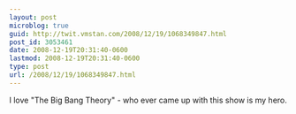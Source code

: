 ```yaml
---
layout: post
microblog: true
guid: http://twit.vmstan.com/2008/12/19/1068349847.html
post_id: 3053461
date: 2008-12-19T20:31:40-0600
lastmod: 2008-12-19T20:31:40-0600
type: post
url: /2008/12/19/1068349847.html
---
```

I love "The Big Bang Theory" - who ever came up with this show is my hero.
